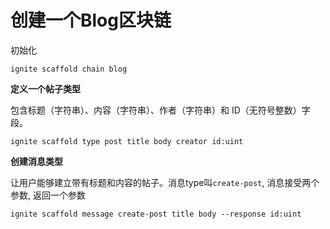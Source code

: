 # 创建一个Blog区块链

初始化
```
ignite scaffold chain blog
```

**定义一个帖子类型**

包含标题（字符串）、内容（字符串）、作者（字符串）和 ID（无符号整数）字段。
```
ignite scaffold type post title body creator id:uint
```

**创建消息类型**

让用户能够建立带有标题和内容的帖子。消息type叫`create-post`, 消息接受两个参数, 返回一个参数
```
ignite scaffold message create-post title body --response id:uint
```


